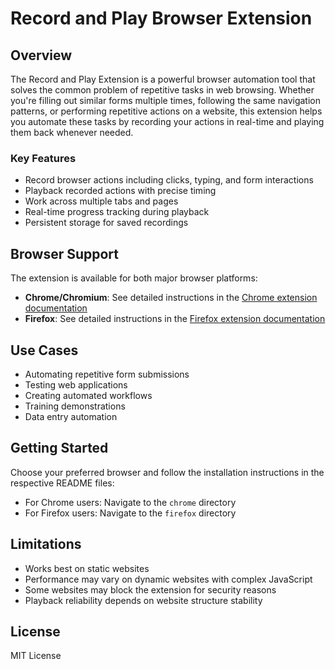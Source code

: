 # Record and Play Browser Extension

## Overview

The Record and Play Extension is a powerful browser automation tool that solves the common problem of repetitive tasks in web browsing. Whether you're filling out similar forms multiple times, following the same navigation patterns, or performing repetitive actions on a website, this extension helps you automate these tasks by recording your actions in real-time and playing them back whenever needed.

### Key Features
- Record browser actions including clicks, typing, and form interactions
- Playback recorded actions with precise timing
- Work across multiple tabs and pages
- Real-time progress tracking during playback
- Persistent storage for saved recordings

## Browser Support

The extension is available for both major browser platforms:

- **Chrome/Chromium**: See detailed instructions in the [Chrome extension documentation](./chrome/README.md)
- **Firefox**: See detailed instructions in the [Firefox extension documentation](./firefox/README.md)

## Use Cases

- Automating repetitive form submissions
- Testing web applications
- Creating automated workflows
- Training demonstrations
- Data entry automation

## Getting Started

Choose your preferred browser and follow the installation instructions in the respective README files:
- For Chrome users: Navigate to the `chrome` directory
- For Firefox users: Navigate to the `firefox` directory

## Limitations

- Works best on static websites
- Performance may vary on dynamic websites with complex JavaScript
- Some websites may block the extension for security reasons
- Playback reliability depends on website structure stability

## License

MIT License